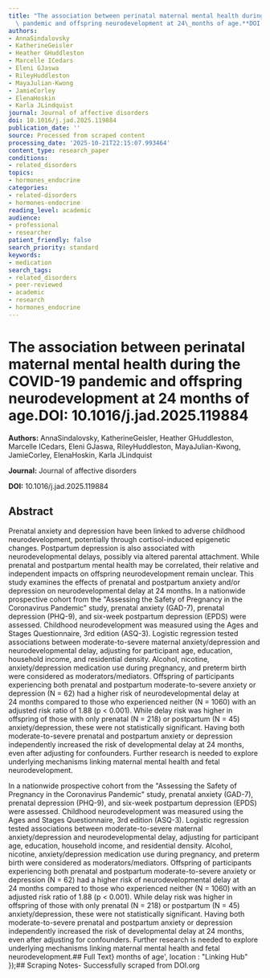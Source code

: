 ```yaml
---
title: "The association between perinatal maternal mental health during the COVID-19\
  \ pandemic and offspring neurodevelopment at 24\_months of age.**DOI:** 10.1016/j.jad.2025.119884"
authors:
- AnnaSindalovsky
- KatherineGeisler
- Heather GHuddleston
- Marcelle ICedars
- Eleni GJaswa
- RileyHuddleston
- MayaJulian-Kwong
- JamieCorley
- ElenaHoskin
- Karla JLindquist
journal: Journal of affective disorders
doi: 10.1016/j.jad.2025.119884
publication_date: ''
source: Processed from scraped content
processing_date: '2025-10-21T22:15:07.993464'
content_type: research_paper
conditions:
- related_disorders
topics:
- hormones_endocrine
categories:
- related-disorders
- hormones-endocrine
reading_level: academic
audience:
- professional
- researcher
patient_friendly: false
search_priority: standard
keywords:
- medication
search_tags:
- related_disorders
- peer-reviewed
- academic
- research
- hormones_endocrine
---
```


# The association between perinatal maternal mental health during the COVID-19 pandemic and offspring neurodevelopment at 24 months of age.**DOI:** 10.1016/j.jad.2025.119884

**Authors:** AnnaSindalovsky, KatherineGeisler, Heather GHuddleston, Marcelle ICedars, Eleni GJaswa, RileyHuddleston, MayaJulian-Kwong, JamieCorley, ElenaHoskin, Karla JLindquist

**Journal:** Journal of affective disorders

**DOI:** 10.1016/j.jad.2025.119884

## Abstract

Prenatal anxiety and depression have been linked to adverse childhood neurodevelopment, potentially through cortisol-induced epigenetic changes. Postpartum depression is also associated with neurodevelopmental delays, possibly via altered parental attachment. While prenatal and postpartum mental health may be correlated, their relative and independent impacts on offspring neurodevelopment remain unclear. This study examines the effects of prenatal and postpartum anxiety and/or depression on neurodevelopmental delay at 24 months.
In a nationwide prospective cohort from the "Assessing the Safety of Pregnancy in the Coronavirus Pandemic" study, prenatal anxiety (GAD-7), prenatal depression (PHQ-9), and six-week postpartum depression (EPDS) were assessed. Childhood neurodevelopment was measured using the Ages and Stages Questionnaire, 3rd edition (ASQ-3). Logistic regression tested associations between moderate-to-severe maternal anxiety/depression and neurodevelopmental delay, adjusting for participant age, education, household income, and residential density. Alcohol, nicotine, anxiety/depression medication use during pregnancy, and preterm birth were considered as moderators/mediators.
Offspring of participants experiencing both prenatal and postpartum moderate-to-severe anxiety or depression (N = 62) had a higher risk of neurodevelopmental delay at 24 months compared to those who experienced neither (N = 1060) with an adjusted risk ratio of 1.88 (p < 0.001). While delay risk was higher in offspring of those with only prenatal (N = 218) or postpartum (N = 45) anxiety/depression, these were not statistically significant.
Having both moderate-to-severe prenatal and postpartum anxiety or depression independently increased the risk of developmental delay at 24 months, even after adjusting for confounders. Further research is needed to explore underlying mechanisms linking maternal mental health and fetal neurodevelopment.

In a nationwide prospective cohort from the "Assessing the Safety of Pregnancy in the Coronavirus Pandemic" study, prenatal anxiety (GAD-7), prenatal depression (PHQ-9), and six-week postpartum depression (EPDS) were assessed. Childhood neurodevelopment was measured using the Ages and Stages Questionnaire, 3rd edition (ASQ-3). Logistic regression tested associations between moderate-to-severe maternal anxiety/depression and neurodevelopmental delay, adjusting for participant age, education, household income, and residential density. Alcohol, nicotine, anxiety/depression medication use during pregnancy, and preterm birth were considered as moderators/mediators.
Offspring of participants experiencing both prenatal and postpartum moderate-to-severe anxiety or depression (N = 62) had a higher risk of neurodevelopmental delay at 24 months compared to those who experienced neither (N = 1060) with an adjusted risk ratio of 1.88 (p < 0.001). While delay risk was higher in offspring of those with only prenatal (N = 218) or postpartum (N = 45) anxiety/depression, these were not statistically significant.
Having both moderate-to-severe prenatal and postpartum anxiety or depression independently increased the risk of developmental delay at 24 months, even after adjusting for confounders. Further research is needed to explore underlying mechanisms linking maternal mental health and fetal neurodevelopment.## Full Text} months of age', location : "Linking Hub" });## Scraping Notes- Successfully scraped from DOI.org